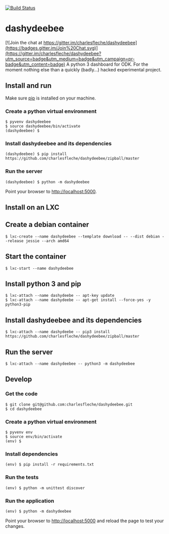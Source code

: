 [![Build Status](https://travis-ci.org/charlesfleche/dashydeebee.svg?branch=master)](https://travis-ci.org/charlesfleche/dashydeebee)

# dashydeebee

[![Join the chat at https://gitter.im/charlesfleche/dashydeebee](https://badges.gitter.im/Join%20Chat.svg)](https://gitter.im/charlesfleche/dashydeebee?utm_source=badge&utm_medium=badge&utm_campaign=pr-badge&utm_content=badge)
A python 3 dashboard for ODK. For the moment nothing else than a quickly (badly…) hacked experimental project.

## Install and run
Make sure [pip](https://en.wikipedia.org/wiki/Pip_(package_manager)) is installed on your machine.

### Create a python virtual environment
```shell
$ pyvenv dashydeebee
$ source dashydeebee/bin/activate
(dashydeebee) $
```

### Install dashydeebee and its dependencies
```shell
(dashydeebee) $ pip install https://github.com/charlesfleche/dashydeebee/zipball/master
```

### Run the server
```shell
(dashydeebee) $ python -m dashydeebee
```
Point your browser to [http://localhost:5000](http://localhost:5000).

## Install on an LXC

## Create a debian container
```
$ lxc-create --name dashydeebee --template download -- --dist debian --release jessie --arch amd64
```

## Start the container
```
$ lxc-start --name dashydeebee
```

## Install python 3 and pip
```
$ lxc-attach --name dashydeebe -- apt-key update
$ lxc-attach --name dashydeebe -- apt-get install --force-yes -y python3-pip
```

## Install dashydeebee and its dependencies
```
$ lxc-attach --name dashydeebe -- pip3 install https://github.com/charlesfleche/dashydeebee/zipball/master
```

## Run the server
```
$ lxc-attach --name dashydeebee -- python3 -m dashydeebee
```

## Develop
### Get the code
```shell
$ git clone git@github.com:charlesfleche/dashydeebee.git
$ cd dashydeebee
```

### Create a python virtual environment
```shell
$ pyvenv env
$ source env/bin/activate
(env) $
```

### Install dependencies
```
(env) $ pip install -r requirements.txt
```

### Run the tests
```
(env) $ python -m unittest discover
```

### Run the application
```
(env) $ python -m dashydeebee
```

Point your browser to [http://localhost:5000](http://localhost:5000) and reload the page to test your changes.
